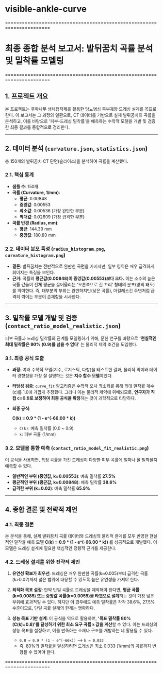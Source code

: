 # visible-ankle-curve

======================================================================
# 최종 종합 분석 보고서: 발뒤꿈치 곡률 분석 및 밀착률 모델링
======================================================================

## 1. 프로젝트 개요

본 프로젝트는 후박나무 생체접착제를 활용한 당뇨병성 족부궤양 드레싱 설계를 목표로 한다.
이 보고서는 그 과정의 일환으로, CT 데이터를 기반으로 실제 발뒤꿈치의 곡률을 분석하고, 이를 바탕으로 '피부-드레싱 밀착률'을 예측하는 수학적 모델을 개발 및 검증한 최종 결과를 종합적으로 정리한다.

---

## 2. 데이터 분석 (`curvature.json`, `statistics.json`)

총 150개의 발뒤꿈치 CT 단면(슬라이스)을 분석하여 곡률을 계산했다.

### 2.1. 핵심 통계

- **샘플 수**: 150개
- **곡률 (Curvature, 1/mm)**:
  - **평균**: 0.00848
  - **중앙값**: 0.00553
  - **최소값**: 0.00536 (가장 완만한 부분)
  - **최대값**: 0.02609 (가장 급격한 부분)
- **곡률 반경 (Radius, mm)**:
  - **평균**: 144.39 mm
  - **중앙값**: 180.80 mm

### 2.2. 데이터 분포 특성 (`radius_histogram.png`, `curvature_histogram.png`)

- **결론**: 발뒤꿈치는 전반적으로 완만한 곡면을 가지지만, 일부 영역은 매우 급격하게 휘어지는 특징을 보인다.
- **근거**: 곡률의 **평균값(0.00848)이 중앙값(0.00553)보다 크다.** 이는 소수의 높은 곡률 값들이 전체 평균을 끌어올리는 '오른쪽으로 긴 꼬리' 형태의 분포(양의 왜도)를 의미한다. 즉, 대부분의 부위는 완만하지만(낮은 곡률), 아킬레스건 주변처럼 급격히 꺾이는 부분이 존재함을 시사한다.

---

## 3. 밀착률 모델 개발 및 검증 (`contact_ratio_model_realistic.json`)

피부 곡률과 드레싱 밀착률의 관계를 모델링하기 위해, 문헌 연구를 바탕으로 **'현실적인 최대 밀착률은 90% (0.9)를 넘을 수 없다'** 는 물리적 제약 조건을 도입했다.

### 3.1. 최종 공식 도출

- **과정**: 여러 수학적 모델(지수, 로지스틱, 다항)을 테스트한 결과, 물리적 의미와 데이터 경향성을 가장 잘 설명하는 것은 **지수 함수 모델**이었다.
- **타당성 검증**: `curve_fit` 알고리즘은 수학적 오차 최소화를 위해 최대 밀착률 계수(c)를 1.0에 가깝게 추정했다. 그러나 이는 물리적 제약에 위배되므로, **연구자가 직접 c=0.9로 보정하여 최종 공식을 확정**하는 것이 과학적으로 타당하다.
- **최종 공식**:

  **C(k) = 0.9 * (1 - e^(-66.00 * k))**

  - `C(k)`: 예측 밀착률 (0.0 ~ 0.9)
  - `k`: 피부 곡률 (1/mm)

### 3.2. 모델을 통한 예측 (`contact_ratio_model_fit_realistic.png`)

이 공식을 사용하면, 특정 곡률을 가진 드레싱이 다양한 피부 곡률에 얼마나 잘 밀착될지 예측할 수 있다.

- **일반적인 부위 (중앙값, k≈0.00553)**: 예측 밀착률 **27.5%**
- **평균적인 부위 (평균값, k≈0.00848)**: 예측 밀착률 **38.6%**
- **급격한 부위 (k=0.02)**: 예측 밀착률 **65.9%**

---

## 4. 종합 결론 및 전략적 제언

### 4.1. 최종 결론

본 분석을 통해, 실제 발뒤꿈치 곡률 데이터와 드레싱의 물리적 한계를 모두 반영한 현실적인 밀착률 예측 모델 **C(k) = 0.9 * (1 - e^(-66.00 * k))** 를 성공적으로 개발했다. 이 모델은 드레싱 설계에 필요한 핵심적인 정량적 근거를 제공한다.

### 4.2. 드레싱 설계를 위한 전략적 제언

1.  **유연성 확보가 최우선**: 드레싱은 매우 완만한 곡률(k≈0.005)부터 급격한 곡률(k>0.02)까지 넓은 범위에 대응할 수 있도록 높은 유연성을 가져야 한다.

2.  **최적화 목표 설정**: 만약 단일 곡률로 드레싱을 제작해야 한다면, **평균 곡률(k≈0.0085) 또는 중앙값 곡률(k≈0.0055)을 타겟으로 설계**하는 것이 가장 넓은 부위에 효과적일 수 있다. 하지만 이 경우에도 예측 밀착률은 각각 38.6%, 27.5% 수준이므로, 단일 곡률 설계의 한계는 명확하다.

3.  **성능 목표 기반 설계**: 이 공식을 역으로 활용하여, **'목표 밀착률 80% (C(k)=0.8)'를 달성하기 위한 최소 요구 곡률 `k` 값을 계산**할 수 있다. 이는 드레싱의 성능 목표를 설정하고, 이를 만족하는 소재나 구조를 개발하는 데 활용될 수 있다.
    - `0.8 = 0.9 * (1 - e^(-66k))`  -->  `k ≈ 0.033`
    - 즉, 80%의 밀착률을 달성하려면 드레싱은 최소 0.033 (1/mm)의 곡률까지 변형될 수 있어야 한다.

======================================================================
